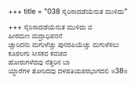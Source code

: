 +++
title = "038 ಸೈರಿಸಾದಡೆಯೆನುತ ಮುಳಿದು"

+++
ಸೈರಿಸಾದಡೆಯೆನುತ ಮುಳಿದು ವ  
ಹೀರಮಣ ಮದ್ರಾಧಿಪನನೆ  
ಚ್ಚಾರಿದನು ಮಗುಳೆಚ್ಚು ಪುನರಪಿಯೆಚ್ಚು ಮಗುಳೆಸಲು  
ಕೂರಲಗು ಸೀಸಕವ ಕವಚವ   
ಹೋರುಗಳೆದವು ನೆತ್ತರಿನ ಬಾ  
ಯ್ಧಾರೆಗಳ ತೋರಿದವು ದಳಪತಿಯಪರಭಾಗದಲಿ      ॥38॥